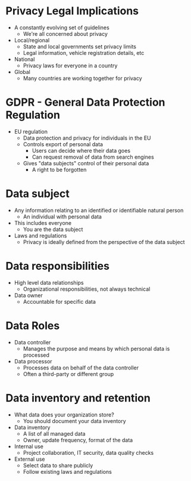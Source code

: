 # Privacy Legal Implications
- A constantly evolving set of guidelines
	- We're all concerned about privacy
- Local/regional
	- State and local governments set privacy limits
	- Legal information, vehicle registration details, etc
- National
	- Privacy laws for everyone in a country
- Global
	- Many countries are working together for privacy
# GDPR - General Data Protection Regulation
- EU regulation
	- Data protection and privacy for individuals in the EU
	- Controls export of personal data
		- Users can decide where their data goes
		- Can request removal of data from search engines
	- Gives "data subjects" control of their personal data
		- A right to be forgotten
# Data subject
- Any information relating to an identified or identifiable natural person
	- An individual with personal data
- This includes everyone
	- You are the data subject
- Laws and regulations
	- Privacy is ideally defined from the perspective of the data subject
# Data responsibilities
- High level data relationships
	- Organizational responsibilities, not always technical
- Data owner
	- Accountable for specific data
# Data Roles
- Data controller
	- Manages the purpose and means by which personal data is processed
- Data processor
	- Processes data on behalf of the data controller
	- Often a third-party or different group
# Data inventory and retention
- What data does your organization store?
	- You should document your data inventory
- Data inventory
	- A list of all managed data
	- Owner, update frequency, format of the data
- Internal use
	- Project collaboration, IT security, data quality checks
- External use
	- Select data to share publicly
	- Follow existing laws and regulations
